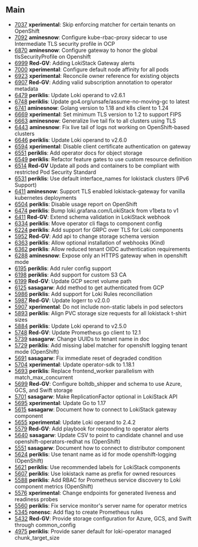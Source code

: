## Main

- [7037](https://github.com/grafana/loki/pull/7037) **xperimental**: Skip enforcing matcher for certain tenants on OpenShift
- [7092](https://github.com/grafana/loki/pull/7092) **aminesnow**: Configure kube-rbac-proxy sidecar to use Intermediate TLS security profile in OCP
- [6870](https://github.com/grafana/loki/pull/6870) **aminesnow**: Configure gateway to honor the global tlsSecurityProfile on Openshift
- [6999](https://github.com/grafana/loki/pull/6999) **Red-GV**: Adding LokiStack Gateway alerts
- [7000](https://github.com/grafana/loki/pull/7000) **xperimental**: Configure default node affinity for all pods
- [6923](https://github.com/grafana/loki/pull/6923) **xperimental**: Reconcile owner reference for existing objects
- [6907](https://github.com/grafana/loki/pull/6907) **Red-GV**: Adding valid subscription annotation to operator metadata
- [6479](https://github.com/grafana/loki/pull/6749) **periklis**: Update Loki operand to v2.6.1
- [6748](https://github.com/grafana/loki/pull/6748) **periklis**: Update go4.org/unsafe/assume-no-moving-gc to latest
- [6741](https://github.com/grafana/loki/pull/6741) **aminesnow**: Golang version to 1.18 and k8s client to 1.24
- [6669](https://github.com/grafana/loki/pull/6669) **xperimental**: Set minimum TLS version to 1.2 to support FIPS
- [6663](https://github.com/grafana/loki/pull/6663) **aminesnow**: Generalize live tail fix to all clusters using TLS
- [6443](https://github.com/grafana/loki/pull/6443) **aminesnow**: Fix live tail of logs not working on OpenShift-based clusters
- [6646](https://github.com/grafana/loki/pull/6646) **periklis**: Update Loki operand to v2.6.0
- [6594](https://github.com/grafana/loki/pull/6594) **xperimental**: Disable client certificate authentication on gateway
- [6551](https://github.com/grafana/loki/pull/6561) **periklis**: Add operator docs for object storage
- [6549](https://github.com/grafana/loki/pull/6549) **periklis**: Refactor feature gates to use custom resource definition
- [6514](https://github.com/grafana/loki/pull/6514) **Red-GV** Update all pods and containers to be compliant with restricted Pod Security Standard
- [6531](https://github.com/grafana/loki/pull/6531) **periklis**: Use default interface_names for lokistack clusters (IPv6 Support)
- [6411](https://github.com/grafana/loki/pull/6478) **aminesnow**: Support TLS enabled lokistack-gateway for vanilla kubernetes deployments
- [6504](https://github.com/grafana/loki/pull/6504) **periklis**: Disable usage report on OpenShift
- [6474](https://github.com/grafana/loki/pull/6474) **periklis**: Bump loki.grafana.com/LokiStack from v1beta to v1
- [6411](https://github.com/grafana/loki/pull/6411) **Red-GV**: Extend schema validation in LokiStack webhook
- [6334](https://github.com/grafana/loki/pull/6433) **periklis**: Move operator cli flags to component config
- [6224](https://github.com/grafana/loki/pull/6224) **periklis**: Add support for GRPC over TLS for Loki components
- [5952](https://github.com/grafana/loki/pull/5952) **Red-GV**: Add api to change storage schema version
- [6363](https://github.com/grafana/loki/pull/6363) **periklis**: Allow optional installation of webhooks (Kind)
- [6362](https://github.com/grafana/loki/pull/6362) **periklis**: Allow reduced tenant OIDC authentication requirements
- [6288](https://github.com/grafana/loki/pull/6288) **aminesnow**: Expose only an HTTPS gateway when in openshift mode
- [6195](https://github.com/grafana/loki/pull/6195) **periklis**: Add ruler config support
- [6198](https://github.com/grafana/loki/pull/6198) **periklis**: Add support for custom S3 CA
- [6199](https://github.com/grafana/loki/pull/6199) **Red-GV**: Update GCP secret volume path
- [6125](https://github.com/grafana/loki/pull/6125) **sasagarw**: Add method to get authenticated from GCP
- [5986](https://github.com/grafana/loki/pull/5986) **periklis**: Add support for Loki Rules reconciliation
- [5987](https://github.com/grafana/loki/pull/5987) **Red-GV**: Update logerr to v2.0.0
- [5907](https://github.com/grafana/loki/pull/5907) **xperimental**: Do not include non-static labels in pod selectors
- [5893](https://github.com/grafana/loki/pull/5893) **periklis**: Align PVC storage size requests for all lokistack t-shirt sizes
- [5884](https://github.com/grafana/loki/pull/5884) **periklis**: Update Loki operand to v2.5.0
- [5748](https://github.com/grafana/loki/pull/5748) **Red-GV**: Update Prometheus go client to 12.1
- [5739](https://github.com/grafana/loki/pull/5739) **sasagarw**: Change UUIDs to tenant name in doc
- [5729](https://github.com/grafana/loki/pull/5729) **periklis**: Add missing label matcher for openshift logging tenant mode (OpenShift)
- [5691](https://github.com/grafana/loki/pull/5691) **sasagarw**: Fix immediate reset of degraded condition
- [5704](https://github.com/grafana/loki/pull/5704) **xperimental**: Update operator-sdk to 1.18.1
- [5693](https://github.com/grafana/loki/pull/5693) **periklis**: Replace frontend_worker parallelism with match_max_concurrent
- [5699](https://github.com/grafana/loki/pull/5699) **Red-GV**: Configure boltdb_shipper and schema to use Azure, GCS, and Swift storage
- [5701](https://github.com/grafana/loki/pull/5701) **sasagarw**: Make ReplicationFactor optional in LokiStack API
- [5695](https://github.com/grafana/loki/pull/5695) **xperimental**: Update Go to 1.17
- [5615](https://github.com/grafana/loki/pull/5615) **sasagarw**: Document how to connect to LokiStack gateway component
- [5655](https://github.com/grafana/loki/pull/5655) **xperimental**: Update Loki operand to 2.4.2
- [5579](https://github.com/grafana/loki/pull/5579) **Red-GV**: Add playbook for responding to operator alerts
- [5640](https://github.com/grafana/loki/pull/5640) **sasagarw**: Update CSV to point to candidate channel and use openshift-operators-redhat ns (OpenShift)
- [5551](https://github.com/grafana/loki/pull/5551) **sasagarw**: Document how to connect to distributor component
- [5624](https://github.com/grafana/loki/pull/5624) **periklis**: Use tenant name as id for mode openshift-logging (OpenShift)
- [5621](https://github.com/grafana/loki/pull/5621) **periklis**: Use recommended labels for LokiStack components
- [5607](https://github.com/grafana/loki/pull/5607) **periklis**: Use lokistack name as prefix for owned resources
- [5588](https://github.com/grafana/loki/pull/5588) **periklis**: Add RBAC for Prometheus service discovery to Loki component metrics (OpenShift)
- [5576](https://github.com/grafana/loki/pull/5576) **xperimental**: Change endpoints for generated liveness and readiness probes
- [5560](https://github.com/grafana/loki/pull/5560) **periklis**: Fix service monitor's server name for operator metrics
- [5345](https://github.com/grafana/loki/pull/5345) **ronensc**: Add flag to create Prometheus rules
- [5432](https://github.com/grafana/loki/pull/5432) **Red-GV**: Provide storage configuration for Azure, GCS, and Swift through common_config
- [4975](https://github.com/grafana/loki/pull/4975) **periklis**: Provide saner default for loki-operator managed chunk_target_size
